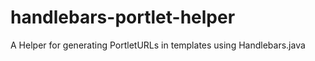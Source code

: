 handlebars-portlet-helper
=========================

A Helper for generating PortletURLs in templates using Handlebars.java
